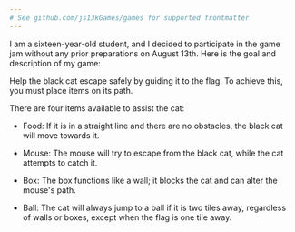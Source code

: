 ```yaml
---
# See github.com/js13kGames/games for supported frontmatter
---
```

I am a sixteen-year-old student, and I decided to participate in the game jam without any prior preparations on August 13th. Here is the goal and description of my game:

Help the black cat escape safely by guiding it to the flag. To achieve this, you must place items on its path.

There are four items available to assist the cat:

- Food: If it is in a straight line and there are no obstacles, the black cat will move towards it.

- Mouse: The mouse will try to escape from the black cat, while the cat attempts to catch it.

- Box: The box functions like a wall; it blocks the cat and can alter the mouse's path.

- Ball: The cat will always jump to a ball if it is two tiles away, regardless of walls or boxes, except when the flag is one tile away.
